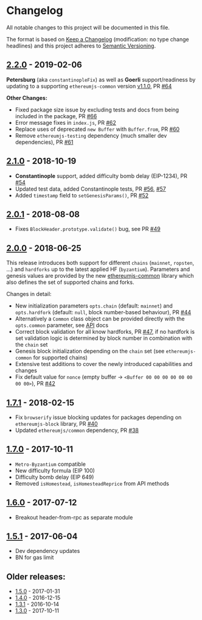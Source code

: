 # Changelog

All notable changes to this project will be documented in this file.

The format is based on [Keep a Changelog](http://keepachangelog.com/en/1.0.0/)
(modification: no type change headlines) and this project adheres to
[Semantic Versioning](http://semver.org/spec/v2.0.0.html).

## [2.2.0] - 2019-02-06

**Petersburg** (aka `constantinopleFix`) as well as **Goerli**
support/readiness by updating to a supporting `ethereumjs-common` version
[v1.1.0](https://github.com/ethereumjs/ethereumjs-common/releases/tag/v1.1.0),
PR [#64](https://github.com/ethereumjs/ethereumjs-block/pull/64)

**Other Changes:**

- Fixed package size issue by excluding tests and docs from being included in
  the package, PR [#66](https://github.com/ethereumjs/ethereumjs-block/pull/66)
- Error message fixes in `index.js`,
  PR [#62](https://github.com/ethereumjs/ethereumjs-block/pull/62)
- Replace uses of deprecated `new Buffer` with `Buffer.from`,
  PR [#60](https://github.com/ethereumjs/ethereumjs-block/pull/60)
- Remove `ethereumjs-testing` dependency (much smaller dev dependencies),
  PR [#61](https://github.com/ethereumjs/ethereumjs-block/pull/61)

[2.2.0]: https://github.com/ethereumjs/ethereumjs-vm/compare/%40ethereumjs%2Fvm%402.1.0...%40ethereumjs%2Fvm%402.2.0

## [2.1.0] - 2018-10-19

- **Constantinople** support, added difficulty bomb delay (EIP-1234), PR [#54](https://github.com/ethereumjs/ethereumjs-block/pull/54)
- Updated test data, added Constantinople tests, PR [#56](https://github.com/ethereumjs/ethereumjs-block/pull/56), [#57](https://github.com/ethereumjs/ethereumjs-block/pull/57)
- Added `timestamp` field to `setGenesisParams()`, PR [#52](https://github.com/ethereumjs/ethereumjs-block/pull/52)

[2.1.0]: https://github.com/ethereumjs/ethereumjs-vm/compare/%40ethereumjs%2Fvm%402.0.1...%40ethereumjs%2Fvm%402.1.0

## [2.0.1] - 2018-08-08

- Fixes `BlockHeader.prototype.validate()` bug, see PR [#49](https://github.com/ethereumjs/ethereumjs-block/pull/49)

[2.0.1]: https://github.com/ethereumjs/ethereumjs-vm/compare/%40ethereumjs%2Fvm%402.0.0...%40ethereumjs%2Fvm%402.0.1

## [2.0.0] - 2018-06-25

This release introduces both support for different `chains` (`mainnet`, `ropsten`, ...)
and `hardforks` up to the latest applied HF (`byzantium`). Parameters and genesis values
are provided by the new [ethereumjs-common](https://github.com/ethereumjs/ethereumjs-common)
library which also defines the set of supported chains and forks.

Changes in detail:

- New initialization parameters `opts.chain` (default: `mainnet`) and `opts.hardfork`
  (default: `null`, block number-based behaviour), PR [#44](https://github.com/ethereumjs/ethereumjs-block/pull/44)
- Alternatively a `Common` class object can be provided directly with the `opts.common` parameter,
  see [API](https://github.com/ethereumjs/ethereumjs-block/blob/master/docs/index.md) docs
- Correct block validation for all know hardforks, PR
  [#47](https://github.com/ethereumjs/ethereumjs-block/pull/47), if no hardfork is set validation logic
  is determined by block number in combination with the `chain` set
- Genesis block initialization depending on the `chain` set (see `ethereumjs-common` for supported chains)
- Extensive test additions to cover the newly introduced capabilities and changes
- Fix default value for `nonce` (empty buffer -> `<Buffer 00 00 00 00 00 00 00 00>`), PR [#42](https://github.com/ethereumjs/ethereumjs-block/pull/42)

[2.0.0]: https://github.com/ethereumjs/ethereumjs-vm/compare/%40ethereumjs%2Fvm%401.7.1...%40ethereumjs%2Fvm%402.0.0

## [1.7.1] - 2018-02-15

- Fix `browserify` issue blocking updates for packages depending on `ethereumjs-block`
  library, PR [#40](https://github.com/ethereumjs/ethereumjs-block/pull/40)
- Updated `ethereumjs/common` dependency, PR [#38](https://github.com/ethereumjs/ethereumjs-block/pull/38)

[1.7.1]: https://github.com/ethereumjs/ethereumjs-vm/compare/%40ethereumjs%2Fvm%401.7.0...%40ethereumjs%2Fvm%401.7.1

## [1.7.0] - 2017-10-11

- `Metro-Byzantium` compatible
- New difficulty formula (EIP 100)
- Difficulty bomb delay (EIP 649)
- Removed `isHomestead`, `isHomesteadReprice` from API methods

[1.7.0]: https://github.com/ethereumjs/ethereumjs-vm/compare/%40ethereumjs%2Fvm%401.6.0...%40ethereumjs%2Fvm%401.7.0

## [1.6.0] - 2017-07-12

- Breakout header-from-rpc as separate module

[1.6.0]: https://github.com/ethereumjs/ethereumjs-vm/compare/%40ethereumjs%2Fblock%401.5.1...%40ethereumjs%2Fblock%401.6.0

## [1.5.1] - 2017-06-04

- Dev dependency updates
- BN for gas limit

[1.5.1]: https://github.com/ethereumjs/ethereumjs-vm/compare/%40ethereumjs%2Fblock%401.5.0...%40ethereumjs%2Fblock%401.5.1

## Older releases:

- [1.5.0](https://github.com/ethereumjs/ethereumjs-vm/compare/%40ethereumjs%2Fblock%401.4.0...%40ethereumjs%2Fblock%401.5.0) - 2017-01-31
- [1.4.0](https://github.com/ethereumjs/ethereumjs-vm/compare/%40ethereumjs%2Fblock%401.3.1...%40ethereumjs%2Fblock%401.4.0) - 2016-12-15
- [1.3.1](https://github.com/ethereumjs/ethereumjs-vm/compare/%40ethereumjs%2Fblock%401.3.0...%40ethereumjs%2Fblock%401.3.1) - 2016-10-14
- [1.3.0](https://github.com/ethereumjs/ethereumjs-vm/compare/%40ethereumjs%2Fblock%401.2.2...%40ethereumjs%2Fblock%401.3.0) - 2017-10-11
